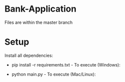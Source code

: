 # Bank-Application
Files are within the master branch

# Setup
Install all dependencies:

- pip install -r requirements.txt -
To execute (Windows):

- python main.py -
To execute (Mac/Linux):
